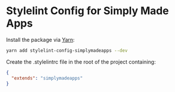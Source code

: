 # Stylelint Config for Simply Made Apps

Install the package via [Yarn](https://yarnpkg.com):

```bash
yarn add stylelint-config-simplymadeapps --dev
```

Create the .stylelintrc file in the root of the project containing:

```json
{
  "extends": "simplymadeapps"
}
```
